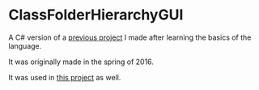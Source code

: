 # ClassFolderHierarchyGUI
A C# version of a [previous project](https://github.com/ultreson/ClassFolderHierarchy) I made after learning the basics of the language.

It was originally made in the spring of 2016.

It was used in [this project](https://github.com/PierreOlivierBrillant/GlobalCollege) as well.
